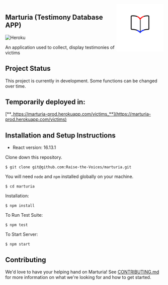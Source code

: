 <img src="public/favicons/mstile-150x150.png" height="150px" align="right"/>

## Marturia (Testimony Database APP)
![Heroku](https://heroku-badge.herokuapp.com/?app=marturia)

An application used to collect, display testimonies of victims

## Project Status

This project is currently in development. Some functions can be changed over time.

## Temporarily deployed in:

[**_https://marturia-prod.herokuapp.com/victims_**](https://marturia-prod.herokuapp.com/victims)

## Installation and Setup Instructions
- React version: 16.13.1

Clone down this repository. 

    $ git clone git@github.com:Raise-the-Voices/marturia.git

You will need `node` and `npm` installed globally on your machine.

    $ cd marturia

Installation:

    $ npm install

To Run Test Suite:

    $ npm test

To Start Server:

    $ npm start
    
## Contributing
We'd love to have your helping hand on Marturia! See [CONTRIBUTING.md](CONTRIBUTING.md) for more information on what we're looking for and how to get started.
